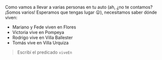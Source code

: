 Como vamos a llevar a varias personas en tu auto (ah, ¿no te contamos? ¡Somos varios! Esperamos que tengas lugar :stuck_out_tongue:), necesitamos saber dónde viven:

* Mariano y Fede viven en Flores
* Victoria vive en Pompeya
* Rodrigo vive en Villa Ballester
* Tomás vive en Villa Urquiza

> Escribí el predicado `viveEn`